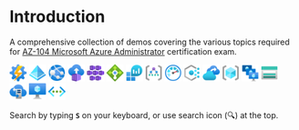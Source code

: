 # Introduction

A comprehensive collection of demos covering the various topics required for [AZ-104 Microsoft Azure Administrator](https://docs.microsoft.com/en-us/learn/certifications/exams/az-104) certification exam.

<img src="icons/aa.svg" width=30 />
<img src="icons/ad.svg" width=30 />
<img src="icons/app.svg" width=30 />
<img src="icons/ci.svg" width=30 />
<img src="icons/aks.svg" width=30 />
<img src="icons/lb.svg" width=30 />
<img src="icons/log.svg" width=30 />
<img src="icons/mg.svg" width=30 />
<img src="icons/monitor.svg" width=30 />
<img src="icons/policy.svg" width=30 />
<img src="icons/rsv.svg" width=30 />
<img src="icons/rg.svg" width=30 />
<img src="icons/vmss.svg" width=30 />
<img src="icons/storage.svg" width=30 />
<img src="icons/storage-sync.svg" width=30 />
<img src="icons/vm.svg" width=30 />
<img src="icons/vnet.svg" width=30 />

Search by typing **`S`** on your keyboard, or use search icon (🔍) at the top.
